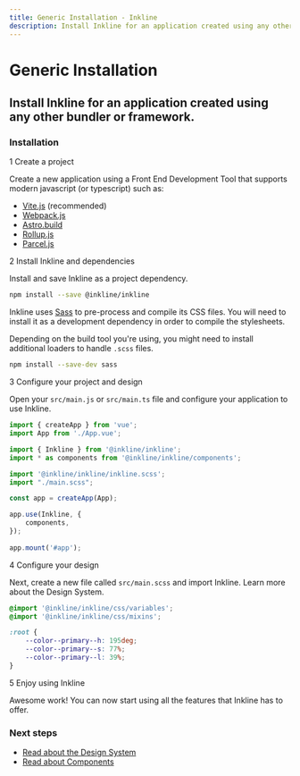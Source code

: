 ```yaml
---
title: Generic Installation - Inkline
description: Install Inkline for an application created using any other bundler or framework.
---
```


# Generic Installation
## Install Inkline for an application created using any other bundler or framework.

### Installation

<div class="install-step _margin-top:2">
<div class="install-step-title"><span class="install-step-number">1</span> Create a project</div> 

Create a new application using a Front End Development Tool that supports modern javascript (or typescript) such as:

- <a href="https://vitejs.dev" rel="noopener nofollow">Vite.js</a> (recommended)
- <a href="https://webpack.js.org" rel="noopener nofollow">Webpack.js</a>
- <a href="https://astro.build" rel="noopener nofollow">Astro.build</a>
- <a href="https://rollupjs.org" rel="noopener nofollow">Rollup.js</a>
- <a href="https://parceljs.org" rel="noopener nofollow">Parcel.js</a>

</div>
<div class="install-step">
<div class="install-step-title"><span class="install-step-number">2</span> Install Inkline and dependencies</div> 

Install and save Inkline as a project dependency.

~~~bash
npm install --save @inkline/inkline
~~~

Inkline uses [Sass](https://sass-lang.com) to pre-process and compile its CSS files. You will need to install it as a development dependency in order to compile the stylesheets. 

Depending on the build tool you're using, you might need to install additional loaders to handle `.scss` files.

~~~bash
npm install --save-dev sass
~~~

</div>
<div class="install-step">
<div class="install-step-title"><span class="install-step-number">3</span> Configure your project and design</div> 

Open your `src/main.js` or `src/main.ts` file and configure your application to use Inkline.

~~~js
import { createApp } from 'vue';
import App from './App.vue';

import { Inkline } from '@inkline/inkline';
import * as components from '@inkline/inkline/components';

import '@inkline/inkline/inkline.scss';
import "./main.scss";

const app = createApp(App);

app.use(Inkline, {
    components,
});
    
app.mount('#app');
~~~


</div>
<div class="install-step">
<div class="install-step-title"><span class="install-step-number">4</span> Configure your design</div> 

Next, create a new file called `src/main.scss` and import Inkline. Learn more about the Design System.

~~~scss
@import '@inkline/inkline/css/variables';
@import '@inkline/inkline/css/mixins';

:root {
    --color--primary--h: 195deg;
    --color--primary--s: 77%;
    --color--primary--l: 39%;
}
~~~
</div>
<div class="install-step">
<div class="install-step-title"><span class="install-step-number">5</span> Enjoy using Inkline</div> 

Awesome work! You can now start using all the features that Inkline has to offer.
</div>

### Next steps

- [Read about the Design System]()
- [Read about Components]()
